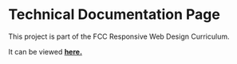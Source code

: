 # Technical Documentation Page

This project is part of the FCC Responsive Web Design Curriculum.

It can be viewed <strong>[here.](https://etienne-bourganel.github.io/technical_documentation_page/)</strong>